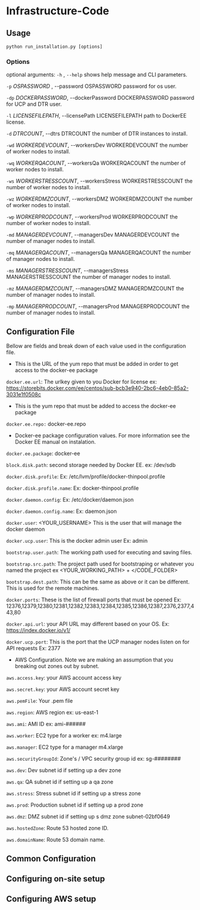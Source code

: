 # Infrastructure-Code 

## Usage

    python run_installation.py [options]
    
### Options
optional arguments:
  `-h` , `--help`            shows help message and CLI parameters. 
  
  `-p` *OSPASSWORD* , --password OSPASSWORD
                    password for os user.
                        
  `-dp` *DOCKERPASSWORD*, --dockerPassword DOCKERPASSWORD
                        password for UCP and DTR user.
                        
  `-l` *LICENSEFILEPATH*, --licensePath LICENSEFILEPATH
                        path to DockerEE license.
                        
  `-d` *DTRCOUNT*, --dtrs DTRCOUNT
                        the number of DTR instances to install.
                        
  `-wd` *WORKERDEVCOUNT*, --workersDev WORKERDEVCOUNT
                        the number of worker nodes to install.
                        
  `-wq` *WORKERQACOUNT*, --workersQa WORKERQACOUNT
                        the number of worker nodes to install.
                        
  `-ws` *WORKERSTRESSCOUNT*, --workersStress WORKERSTRESSCOUNT
                        the number of worker nodes to install.
                        
  `-wz` *WORKERDMZCOUNT*, --workersDMZ WORKERDMZCOUNT
                        the number of worker nodes to install.
                        
  `-wp` *WORKERPRODCOUNT*, --workersProd WORKERPRODCOUNT
                        the number of worker nodes to install.
                        
  `-md` *MANAGERDEVCOUNT*, --managersDev MANAGERDEVCOUNT
                        the number of manager nodes to install.
                        
  `-mq` *MANAGERQACOUNT*, --managersQa MANAGERQACOUNT
                        the number of manager nodes to install.
                        
  `-ms` *MANAGERSTRESSCOUNT*, --managersStress MANAGERSTRESSCOUNT
                        the number of manager nodes to install.
                        
  `-mz` *MANAGERDMZCOUNT*, --managersDMZ MANAGERDMZCOUNT
                        the number of manager nodes to install.
                        
  `-mp` *MANAGERPRODCOUNT*, --managersProd MANAGERPRODCOUNT
                        the number of manager nodes to install.
                        
## Configuration File
Bellow are fields and break down of each value used in the configuration file. 

- This is the URL of the yum repo that must be added in order to get access to the docker-ee package

`docker.ee.url`: The urlkey given to you Docker for license ex: https://storebits.docker.com/ee/centos/sub-bcb3e940-2bc6-4eb0-85a2-3031e1f0508c

- This is the yum repo that must be added to access the docker-ee package

`docker.ee.repo:` docker-ee.repo

- Docker-ee package configuration values. For more information see the Docker EE manual on instalation. 

`docker.ee.package`: docker-ee

`block.disk.path`: second storage needed by Docker EE. ex:  /dev/sdb

`docker.disk.profile`: Ex: /etc/lvm/profile/docker-thinpool.profile

`docker.disk.profile.name`: Ex: docker-thinpool.profile

`docker.daemon.config`: Ex: /etc/docker/daemon.json

`docker.daemon.config.name`: Ex: daemon.json

`docker.user`: <YOUR_USERNAME>  This is the user that will manage the docker daemon

`docker.ucp.user`: This is the docker admin user Ex: admin

`bootstrap.user.path`: The working path used for executing and saving files.

`bootstrap.src.path`: The project path used for bootstraping or whatever you named the project ex <YOUR_WORKING_PATH> + </CODE_FOLDER>

`bootstrap.dest.path`: This can be the same as above or it can be different. This is used for the remote machines.

`docker.ports`: These is the list of firewall ports that must be opened Ex: 12376,12379,12380,12381,12382,12383,12384,12385,12386,12387,2376,2377,443,80

`docker.api.url`: your API URL may different based on your OS. Ex: https://index.docker.io/v1/

`docker.ucp.port`: This is the port that the UCP manager nodes listen on for API requests Ex: 2377


- AWS Configuration. Note we are making an assumption that you breaking out zones out by subnet. 

`aws.access.key`: your AWS account access key

`aws.secret.key`: your AWS account secret key

`aws.pemFile`: Your .pem file

`aws.region`: AWS region ex: us-east-1

`aws.ami`: AMI ID ex: ami-######

`aws.worker`: EC2 type for a worker ex: m4.large

`aws.manager`: EC2 type for a manager m4.xlarge

`aws.securityGroupId`: Zone's / VPC security group id ex:  sg-########

`aws.dev`: Dev subnet id if setting up a dev zone

`aws.qa`: QA subnet id if setting up a qa zone 

`aws.stress`: Stress subnet id if setting up a stress zone

`aws.prod`: Production subnet id if setting up a prod zone

`aws.dmz`: DMZ subnet id if setting up s dmz zone subnet-02bf0649

`aws.hostedZone`: Route 53 hosted zone ID. 

`aws.domainName`: Route 53 domain name.


## Common Configuration 

## Configuring on-site setup 

## Configuring AWS setup
